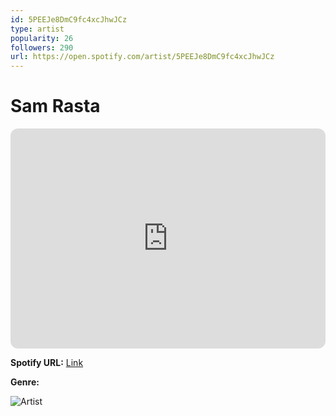 ```yaml
---
id: 5PEEJe8DmC9fc4xcJhwJCz
type: artist
popularity: 26
followers: 290
url: https://open.spotify.com/artist/5PEEJe8DmC9fc4xcJhwJCz
---
```

# Sam Rasta

<iframe style="border-radius:12px" src="https://open.spotify.com/embed/artist/5PEEJe8DmC9fc4xcJhwJCz" width="100%" height="352" frameBorder="0" allowfullscreen="" allow="autoplay; clipboard-write; encrypted-media; fullscreen; picture-in-picture" loading="lazy"></iframe>

**Spotify URL:** [Link](https://open.spotify.com/artist/5PEEJe8DmC9fc4xcJhwJCz)

**Genre:** 

![Artist](https://i.scdn.co/image/ab6761610000e5eb3cc42969042fc8345e0b20d3)
